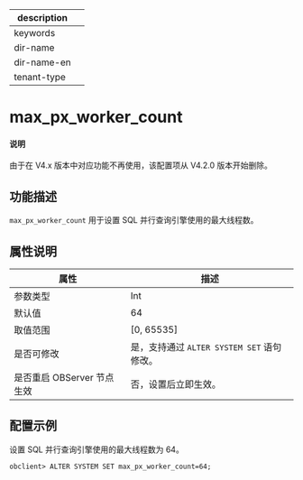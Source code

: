|description||
|---|---|
|keywords||
|dir-name||
|dir-name-en||
|tenant-type||

# max_px_worker_count

<main id="notice" type='explain'>
<h4>说明</h4>
<p>由于在 V4.x 版本中对应功能不再使用，该配置项从 V4.2.0 版本开始删除。</p>
</main>

## 功能描述

`max_px_worker_count` 用于设置 SQL 并行查询引擎使用的最大线程数。

## 属性说明

|  **属性**    |    **描述**    |
|--------------|----------------|
| 参数类型      | Int         |
| 默认值        | 64           |
| 取值范围      | [0, 65535] |
| 是否可修改    | 是，支持通过 `ALTER SYSTEM SET` 语句修改。|
| 是否重启 OBServer 节点生效 | 否，设置后立即生效。     |

## 配置示例

设置 SQL 并行查询引擎使用的最大线程数为 64。

```shell
obclient> ALTER SYSTEM SET max_px_worker_count=64;
```